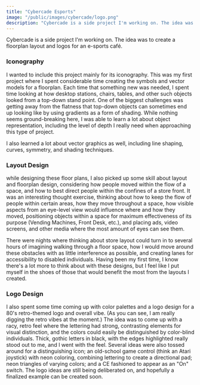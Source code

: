 ```yaml
---
title: "Cybercade Esports"
image: "/public/images/cybercade/logo.png"
description: "Cybercade is a side project I'm working on. The idea was to create a floorplan layout and logos for an e-sports café."
---
```


Cybercade is a side project I'm working on. The idea was to create a floorplan layout and logos for an e-sports café.

### Iconography

I wanted to include this project mainly for its iconography. This was my first project where I spent considerable time creating the symbols and vector models for a floorplan. Each time that something new was needed, I spent time looking at how desktop stations, chairs, tables, and other such objects looked from a top-down stand point. One of the biggest challenges was getting away from the flatness that top-down objects can sometimes end up looking like by using gradients as a form of shading. While nothing seems ground-breaking here, I was able to learn a lot about object representation, including the level of depth I really need when approaching this type of project.

I also learned a lot about vector graphics as well, including line shaping, curves, symmetry, and shading techniques.

### Layout Design

while designing these floor plans, I also picked up some skill about layout and floorplan design, considering how people moved within the flow of a space, and how to best direct people within the confines of a store front. It was an interesting thought exercise, thinking about how to keep the flow of people within certain areas, how they move throughout a space, how visible aspects from an eye-level view would influence where and how they moved, positioning objects within a space for maximum effectiveness of its purpose (Vending Machines, Front Desk, etc.), and placing ads, video screens, and other media where the most amount of eyes can see them.

There were nights where thinking about store layout could turn in to several hours of imagining walking through a floor space, how I would move around these obstacles with as little interference as possible, and creating lanes for accessibility to disabled individuals. Having been my first time, I know there's a lot more to think about with these designs, but I feel like I put myself in the shoes of those that would benefit the most from the layouts I created.

### Logo Design

I also spent some time coming up with color palettes and a logo design for a 80's retro-themed logo and overall vibe. (As you can see, I am really digging the retro vibes at the moment.) The idea was to come up with a racy, retro feel where the lettering had strong, contrasting elements for visual distinction, and the colors could easily be distinguished by color-blind individuals. Thick, gothic letters in black, with the edges highlighted really stood out to me, and I went with the feel. Several ideas were also tossed around for a distinguishing icon; an old-school game control (think an Atari joystick) with neon coloring, combining lettering to create a directional pad; neon triangles of varying colors; and a CE fashioned to appear as an "On" switch. The logo ideas are still being deliberated on, and hopefully a finalized example can be created soon.

